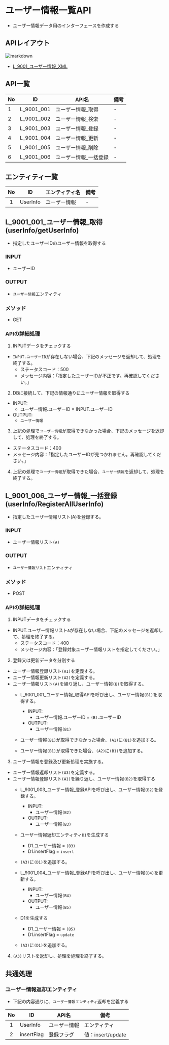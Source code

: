 # ユーザー情報一覧API
  - ユーザー情報データ用のインターフェースを作成する

## APIレイアウト
 ![markdown](https://images.viblo.asia/518eea86-f0bd-45c9-bf38-d5cb119e947d.png)
  - [L_9001_ユーザー情報_XML](./xml/L_9001_ユーザー情報.drawio.xml)

## API一覧

| No | ID | API名 | 備考 | 
| --- | --- | --- | --- |
| 1   | L_9001_001 | ユーザー情報_取得 |-|
| 2   | L_9001_002 | ユーザー情報_検索 |-|
| 3   | L_9001_003 | ユーザー情報_登録 |-|
| 4   | L_9001_004 | ユーザー情報_更新 |-|
| 5   | L_9001_005 | ユーザー情報_削除 |-|
| 6   | L_9001_006 | ユーザー情報_一括登録 |-|

## エンティティ一覧

| No | ID | エンティティ名 | 備考 | 
| :---: | --- | --- | --- |
| 1   | UserInfo | ユーザー情報 |-|

## L_9001_001_ユーザー情報_取得 (userInfo/getUserInfo)
  - 指定したユーザーIDのユーザー情報を取得する

### INPUT
  - ユーザーID

### OUTPUT
  - `ユーザー情報`エンティティ

### メソッド
  - GET

### APIの詳細処理
1. INPUTデータをチェックする
  - `INPUT.ユーザーID`が存在しない場合、下記のメッセージを返却して、処理を終了する。
    - ステータスコード：500
    - メッセージ内容：「指定したユーザーIDが不正です。再確認してください。」

2. DBに接続して、下記の情報通りにユーザー情報を取得する
  - INPUT:
      - ユーザー情報.ユーザーID = INPUT.ユーザーID
  - OUTPUT:
    - `ユーザー情報`

3. 上記の処理で`ユーザー情報`が取得できなかった場合、下記のメッセージを返却して、処理を終了する。
  - ステータスコード：400
  - メッセージ内容：「指定したユーザーIDが見つかれません。再確認してください。」

4. 上記の処理で`ユーザー情報`が取得できた場合、`ユーザー情報`を返却して、処理を終了する。



## L_9001_006_ユーザー情報_一括登録 (userInfo/RegisterAllUserInfo)
  - 指定したユーザー情報リスト(A)を登録する。

### INPUT
  - ユーザー情報リスト`(A)`

### OUTPUT
  - `ユーザー情報リスト`エンティティ

### メソッド
  - POST

### APIの詳細処理

1. INPUTデータをチェックする
  - INPUT.ユーザー情報リスト`A`が存在しない場合、下記のメッセージを返却して、処理を終了する。
    - ステータスコード：400
    - メッセージ内容：「登録対象ユーザー情報リストを指定してください。」

2. 登録又は更新データを分別する
  - ユーザー情報登録リスト`(A1)`を定義する。
  - ユーザー情報更新リスト`(A2)`を定義する。
  - ユーザー情報リスト`(A)`を繰り返し、ユーザー情報`(B)`を取得する。
    - L_9001_001_ユーザー情報_取得APIを呼び出し、ユーザー情報`(B1)`を取得する。
      - INPUT:
        - ユーザー情報.ユーザーID = `(B)`.ユーザーID
      - OUTPUT:
         - ユーザー情報`(B1)`

    - ユーザー情報`(B1)`が取得できなかった場合、`(A1)`に`(B1)`を追加する。
    - ユーザー情報`(B1)`が取得できた場合、`(A2)`に`(B1)`を追加する。

3. ユーザー情報を登録及び更新処理を実施する。
  - ユーザー情報返却リスト`(A3)`を定義する。
  - ユーザー情報登録リスト`(A1)`を繰り返し、ユーザー情報`(B2)`を取得する
    - L_9001_003_ユーザー情報_登録APIを呼び出し、ユーザー情報`(B2)`を登録する。
      - INPUT:
        - ユーザー情報`(B2)`
      - OUTPUT:
         - ユーザー情報`(B3)`

    - ユーザー情報返却エンティティ`D1`を生成する
      - D1.ユーザー情報 = `(B3)`
      - D1.insertFlag = `insert`
    - `(A3)`に`(D1)`を追加する。

    - L_9001_004_ユーザー情報_登録APIを呼び出し、ユーザー情報`(B4)`を更新する。
      - INPUT:
        - ユーザー情報`(B4)`
      - OUTPUT:
         - ユーザー情報`(B5)`
    - D1を生成する
      - D1.ユーザー情報 = `(B5)`
      - D1.insertFlag = `update`
    - `(A3)`に`(D1)`を追加する。

4. `(A3)`リストを返却し、処理を処理を終了する。

## 共通処理
### ユーザー情報返却エンティティ
  - 下記の内容通りに、`ユーザー情報エンティティ`返却を定義する

  | No | ID | API名 | 備考 | 
  | :---: | --- | --- | --- |
  | 1   | UserInfo | ユーザー情報 |エンティティ|
  | 2   |insertFlag | 登録フラグ |値：insert/update|

